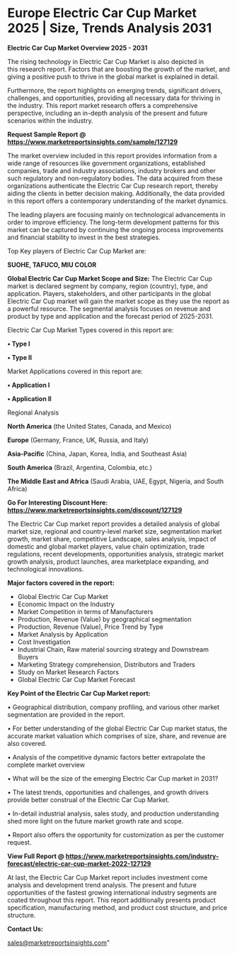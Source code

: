  # Europe Electric Car Cup Market 2025 | Size, Trends Analysis 2031

<Strong> Electric Car Cup Market Overview 2025 - 2031</strong>

The rising technology in Electric Car Cup Market is also depicted in this research report. Factors that are boosting the growth of the market, and giving a positive push to thrive in the global market is explained in detail.

Furthermore, the report highlights on emerging trends, significant drivers, challenges, and opportunities, providing all necessary data for thriving in the industry. This report market research offers a comprehensive perspective, including an in-depth analysis of the present and future scenarios within the industry.

<strong>Request Sample Report @ <a href=https://www.marketreportsinsights.com/sample/127129>https://www.marketreportsinsights.com/sample/127129</a></strong>

The market overview included in this report provides information from a wide range of resources like government organizations, established companies, trade and industry associations, industry brokers and other such regulatory and non-regulatory bodies. The data acquired from these organizations authenticate the Electric Car Cup research report, thereby aiding the clients in better decision making. Additionally, the data provided in this report offers a contemporary understanding of the market dynamics.

The leading players are focusing mainly on technological advancements in order to improve efficiency. The long-term development patterns for this market can be captured by continuing the ongoing process improvements and financial stability to invest in the best strategies.

Top Key players of Electric Car Cup Market are:

<strong>SUOHE, TAFUCO, MIU COLOR</strong>

<strong><b>Global Electric Car Cup Market Scope and Size:</b></strong>
The Electric Car Cup market is declared segment by company, region (country), type, and application. Players, stakeholders, and other participants in the global Electric Car Cup market will gain the market scope as they use the report as a powerful resource. The segmental analysis focuses on revenue and product by type and application and the forecast period of 2025-2031.

Electric Car Cup Market Types covered in this report are:

<strong>• Type I

• Type II</strong>

Market Applications covered in this report are:

<strong>• Application I

• Application II</strong> 

Regional Analysis

<strong>North America</strong> (the United States, Canada, and Mexico)

<strong>Europe</strong> (Germany, France, UK, Russia, and Italy)

<strong>Asia-Pacific</strong> (China, Japan, Korea, India, and Southeast Asia)

<strong>South America</strong> (Brazil, Argentina, Colombia, etc.)

<strong>The Middle East and Africa</strong> (Saudi Arabia, UAE, Egypt, Nigeria, and South Africa)

<strong>Go For Interesting Discount Here: <a href=https://www.marketreportsinsights.com/discount/127129>https://www.marketreportsinsights.com/discount/127129</a></strong>

The Electric Car Cup market report provides a detailed analysis of global market size, regional and country-level market size, segmentation market growth, market share, competitive Landscape, sales analysis, impact of domestic and global market players, value chain optimization, trade regulations, recent developments, opportunities analysis, strategic market growth analysis, product launches, area marketplace expanding, and technological innovations.

<strong><b>Major factors covered in the report:</b></strong>
<ul>
  <li>Global Electric Car Cup Market </li>
  <li>Economic Impact on the Industry</li>
  <li>Market Competition in terms of Manufacturers</li>
  <li>Production, Revenue (Value) by geographical segmentation</li>
  <li>Production, Revenue (Value), Price Trend by Type</li>
  <li>Market Analysis by Application</li>
  <li>Cost Investigation</li>
  <li>Industrial Chain, Raw material sourcing strategy and Downstream Buyers</li>
  <li>Marketing Strategy comprehension, Distributors and Traders</li>
  <li>Study on Market Research Factors</li>
  <li>Global Electric Car Cup Market Forecast</li>
</ul>

<strong><b>Key Point of the Electric Car Cup Market report:</b></strong>

• Geographical distribution, company profiling, and various other market segmentation are provided in the report.

• For better understanding of the global Electric Car Cup market status, the accurate market valuation which comprises of size, share, and revenue are also covered.

• Analysis of the competitive dynamic factors better extrapolate the complete market overview

• What will be the size of the emerging Electric Car Cup market in 2031?

• The latest trends, opportunities and challenges, and growth drivers provide better construal of the Electric Car Cup Market.

• In-detail industrial analysis, sales study, and production understanding shed more light on the future market growth rate and scope.

• Report also offers the opportunity for customization as per the customer request.

<strong><b>View Full Report @ <a href=https://www.marketreportsinsights.com/industry-forecast/electric-car-cup-market-2022-127129>https://www.marketreportsinsights.com/industry-forecast/electric-car-cup-market-2022-127129</a></b></strong>


At last, the Electric Car Cup Market report includes investment come analysis and development trend analysis. The present and future opportunities of the fastest growing international industry segments are coated throughout this report. This report additionally presents product specification, manufacturing method, and product cost structure, and price structure.

<strong>Contact Us:</strong>

sales@marketreportsinsights.com"
